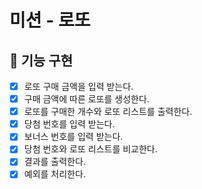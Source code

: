 # 미션 - 로또

## 🚀 기능 구현

- [x] 로또 구매 금액을 입력 받는다.
- [x] 구매 금액에 따른 로또를 생성한다.
- [x] 로또를 구매한 개수와 로또 리스트를 출력한다. 
- [x] 당첨 번호를 입력 받는다.
- [x] 보너스 번호를 입력 받는다.
- [x] 당첨 번호와 로또 리스트를 비교한다.
- [x] 결과를 출력한다.
- [x] 예외를 처리한다.